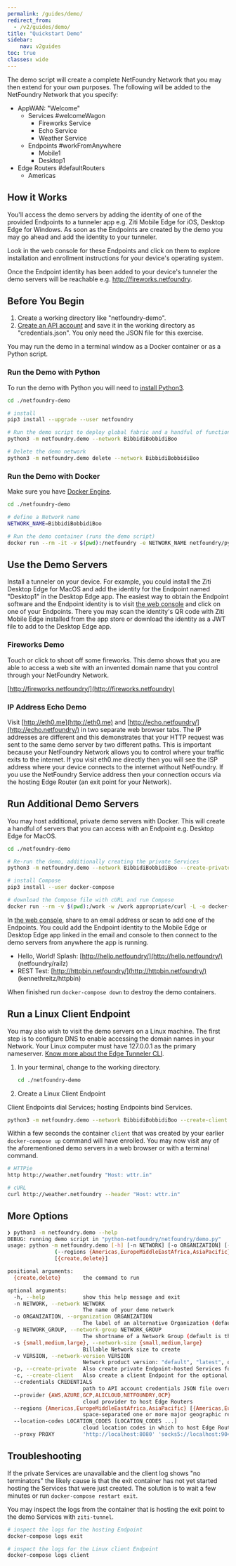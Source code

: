 ```yaml
---
permalink: /guides/demo/
redirect_from:
  - /v2/guides/demo/
title: "Quickstart Demo"
sidebar:
    nav: v2guides
toc: true
classes: wide
---
```


The demo script will create a complete NetFoundry Network that you may then extend for your own purposes. The following will be added to the NetFoundry Network that you specify:

* AppWAN: "Welcome"
    * Services #welcomeWagon
        * Fireworks Service
        * Echo Service
        * Weather Service
    * Endpoints #workFromAnywhere
        * Mobile1
        * Desktop1
* Edge Routers #defaultRouters
    * Americas

## How it Works

You'll access the demo servers by adding the identity of one of the provided Endpoints to a tunneler app e.g. Ziti Mobile Edge for iOS, Desktop Edge for Windows. As soon as the Endpoints are created by the demo you may go ahead and add the identity to your tunneler.

Look in the web console for these Endpoints and click on them to explore installation and enrollment instructions for your device's operating system.

Once the Endpoint identity has been added to your device's tunneler the demo servers will be reachable e.g. http://fireworks.netfoundry.

## Before You Begin

1. Create a working directory like "netfoundry-demo".
1. [Create an API account](/guides/authentication/#get-an-api-account) and save it in the working directory as "credentials.json". You only need the JSON file for this exercise.

You may run the demo in a terminal window as a Docker container or as a Python script.

### Run the Demo with Python

To run the demo with Python you will need to [install Python3](https://www.python.org/downloads/).

```bash
cd ./netfoundry-demo

# install
pip3 install --upgrade --user netfoundry

# Run the demo script to deploy global fabric and a handful of functioning Services
python3 -m netfoundry.demo --network BibbidiBobbidiBoo

# Delete the demo network
python3 -m netfoundry.demo delete --network BibbidiBobbidiBoo
```

### Run the Demo with Docker

Make sure you have [Docker Engine](https://docs.docker.com/engine/install/).

```bash
cd ./netfoundry-demo

# define a Network name
NETWORK_NAME=BibbidiBobbidiBoo

# Run the demo container (runs the demo script)
docker run --rm -it -v $(pwd):/netfoundry -e NETWORK_NAME netfoundry/python:demo
```

## Use the Demo Servers

Install a tunneler on your device. For example, you could install the Ziti Desktop Edge for MacOS and add the identity for the Endpoint named "Desktop1" in the Desktop Edge app. The easiest way to obtain the Endpoint software and the Endpoint identity is to visit [the web console](https://nfconsole.io/login) and click on one of your Endpoints. There you may scan the identity's QR code with Ziti Mobile Edge installed from the app store or download the identity as a JWT file to add to the Desktop Edge app.

### Fireworks Demo

Touch or click to shoot off some fireworks. This demo shows that you are able to access a web site with an invented domain name that you control through your NetFoundry Network.

[http://fireworks.netfoundry/](http://fireworks.netfoundry)

### IP Address Echo Demo

Visit [http://eth0.me](http://eth0.me) and [http://echo.netfoundry/](http://echo.netfoundry/) in two separate web browser tabs. The IP addresses are different and this demonstrates that your HTTP request was sent to the same demo server by two different paths. This is important because your NetFoundry Network allows you to control where your traffic exits to the internet. If you visit eth0.me directly then you will see the ISP address where your device connects to the internet without NetFoundry. If you use the NetFoundry Service address then your connection occurs via the hosting Edge Router (an exit point for your Network).

## Run Additional Demo Servers

You may host additional, private demo servers with Docker. This will create a handful of servers that you can access with an Endpoint e.g. Desktop Edge for MacOS.

```bash
cd ./netfoundry-demo

# Re-run the demo, additionally creating the private Services
python3 -m netfoundry.demo --network BibbidiBobbidiBoo --create-private

# install Compose
pip3 install --user docker-compose

# download the Compose file with cURL and run Compose
docker run --rm -v $(pwd):/work -w /work appropriate/curl -L -o docker-compose.yml https://raw.githubusercontent.com/netfoundry/developer-tools/master/docker/docker-compose.yml && docker-compose up --detach
```

In [the web console](https://nfconsole.io/login), share to an email address or scan to add one of the Endpoints. You could add the Endpoint identity to the Mobile Edge or Desktop Edge app linked in the email and console to then connect to the demo servers from anywhere the app is running.

* Hello, World! Splash: [http://hello.netfoundry/](http://hello.netfoundry/) (netfoundry/railz)
* REST Test: [http://httpbin.netfoundry/](http://httpbin.netfoundry/) (kennethreitz/httpbin)

When finished run `docker-compose down` to destroy the demo containers.

## Run a Linux Client Endpoint

You may also wish to visit the demo servers on a Linux machine. The first step is to configure DNS to enable accessing the domain names in your Network. Your Linux computer must have 127.0.0.1 as the primary nameserver. [Know more about the Edge Tunneler CLI](https://support.netfoundry.io/hc/en-us/articles/360045177311).

1. In your terminal, change to the working directory.

    ```bash
    cd ./netfoundry-demo
    ```

1. Create a Linux Client Endpoint

Client Endpoints dial Services; hosting Endpoints bind Services.

```bash
python3 -m netfoundry.demo --network BibbidiBobbidiBoo --create-client
```

Within a few seconds the container `client` that was created by your earlier `docker-compose up` command  will have enrolled. You may now visit any of the aforementioned demo servers in a web browser or with a terminal command.

```bash
# HTTPie
http http://weather.netfoundry "Host: wttr.in"
```

```bash
# cURL
curl http://weather.netfoundry --header "Host: wttr.in"
```

## More Options

```bash
❯ python3 -m netfoundry.demo --help
DEBUG: running demo script in "python-netfoundry/netfoundry/demo.py"
usage: python -m netfoundry.demo [-h] [-n NETWORK] [-o ORGANIZATION] [-g NETWORK_GROUP] [-s {small,medium,large}] [-v VERSION] [-p] [-c] [--credentials CREDENTIALS] [--provider {AWS,AZURE,GCP,ALICLOUD,NETFOUNDRY,OCP}]
               (--regions {Americas,EuropeMiddleEastAfrica,AsiaPacific} [{Americas,EuropeMiddleEastAfrica,AsiaPacific} ...] | --location-codes LOCATION_CODES [LOCATION_CODES ...]) [--proxy PROXY]
               [{create,delete}]

positional arguments:
  {create,delete}       the command to run

optional arguments:
  -h, --help            show this help message and exit
  -n NETWORK, --network NETWORK
                        The name of your demo network
  -o ORGANIZATION, --organization ORGANIZATION
                        The label of an alternative Organization (default is Org of caller)
  -g NETWORK_GROUP, --network-group NETWORK_GROUP
                        The shortname of a Network Group (default is the first, typically singular, Group known to this Org)
  -s {small,medium,large}, --network-size {small,medium,large}
                        Billable Network size to create
  -v VERSION, --network-version VERSION
                        Network product version: "default", "latest", or semver
  -p, --create-private  Also create private Endpoint-hosted Services for the optional Docker Compose portion of the quickstart
  -c, --create-client   Also create a client Endpoint for the optional Linux portion of the quickstart
  --credentials CREDENTIALS
                        path to API account credentials JSON file overrides NETFOUNDRY_API_ACCOUNT
  --provider {AWS,AZURE,GCP,ALICLOUD,NETFOUNDRY,OCP}
                        cloud provider to host Edge Routers
  --regions {Americas,EuropeMiddleEastAfrica,AsiaPacific} [{Americas,EuropeMiddleEastAfrica,AsiaPacific} ...]
                        space-separated one or more major geographic regions in which to place Edge Routers for overlay fabric
  --location-codes LOCATION_CODES [LOCATION_CODES ...]
                        cloud location codes in which to host Edge Routers
  --proxy PROXY         'http://localhost:8080' 'socks5://localhost:9046'

```

## Troubleshooting

If the private Services are unavailable and the client log shows "no terminators" the likely cause is that the exit container has not yet started hosting the Services that were just created. The solution is to wait a few minutes or run `docker-compose restart exit`.

You may inspect the logs from the container that is hosting the exit point to the demo Services with `ziti-tunnel`.

```bash
# inspect the logs for the hosting Endpoint
docker-compose logs exit

# inspect the logs for the Linux client Endpoint
docker-compose logs client
```
